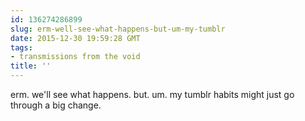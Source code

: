 ```yaml
---
id: 136274286899
slug: erm-well-see-what-happens-but-um-my-tumblr
date: 2015-12-30 19:59:28 GMT
tags:
- transmissions from the void
title: ''
---
```

erm. we'll see what happens. but. um. my tumblr habits might just go through a big change.